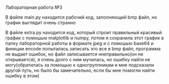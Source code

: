 Лабораторная работа №3

В файле main.py находится рабочий код, заполняющий bmp файл, но график выглядит очень странно

В файле extra.py находится код, который строит правильный красивый график с помошью matplotlib и numpy, потом я сохранила этот график в папку лабораторной работы в формате jpeg и с помошью base64 и финкции encode попыталась записать это все в bmp файл, программа не выдает ошибок, но файл записывается ннеправильно(он не открывается), я очень долго с ним мучилась, но ошибку найти не могу(обратилась за помощью к одногруппникам и мне подсказали другой путь, но было бы замечательно, если бы мне помогли найти ошибку в этом)
 
